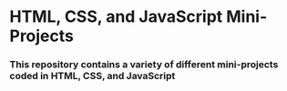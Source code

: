 # HTML, CSS, and JavaScript Mini-Projects

### This repository contains a variety of different mini-projects coded in HTML, CSS, and JavaScript
